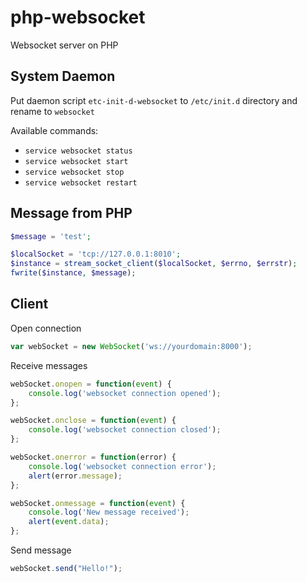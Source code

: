 # php-websocket

Websocket server on PHP

## System Daemon

Put daemon script `etc-init-d-websocket` to `/etc/init.d` directory and rename to `websocket` 

Available commands:

- `service websocket status`
- `service websocket start`
- `service websocket stop`
- `service websocket restart`

## Message from PHP

```php
$message = 'test';

$localSocket = 'tcp://127.0.0.1:8010';
$instance = stream_socket_client($localSocket, $errno, $errstr);
fwrite($instance, $message);
```

## Client

Open connection

```javascript
var webSocket = new WebSocket('ws://yourdomain:8000');
```

Receive messages

```javascript
webSocket.onopen = function(event) {
    console.log('websocket connection opened');
};

webSocket.onclose = function(event) {
    console.log('websocket connection closed');
};

webSocket.onerror = function(error) {
    console.log('websocket connection error');
    alert(error.message);
};

webSocket.onmessage = function(event) {
    console.log('New message received');
    alert(event.data);
};
```

Send message

```javascript
webSocket.send("Hello!");
```
